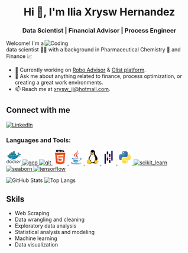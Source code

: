 <h1 align="center">Hi 👋, I'm Ilia Xrysw Hernandez</h1>
<h3 align="center">Data Scientist | Financial Advisor | Process Engineer</h3>

<img align="right" alt="Coding" width="400" src="avatar.png">

Welcome! I'm a data scientist 👨‍💻 with a background in Pharmaceutical Chemistry 🔬 and Finance 📈

- 🔭 Currently working on [Robo Advisor](https://roboadvisor.streamlit.app/) & [Olist platform](https://github.com/Xryrapier/Olist-improve-revenue/tree/main).
- 💬 Ask me about anything related to finance, process optimization, or creating a great work environments.
- 📫 Reach me at [xrysw_jj@hotmail.com](mailto:xrysw_jj@hotmail.com).

## Connect with me
<a href="https://www.linkedin.com/in/ilia-xrysw-hernandez" target="_blank"><img align="center" src="https://raw.githubusercontent.com/rahuldkjain/github-profile-readme-generator/master/src/images/icons/Social/linked-in-alt.svg" alt="LinkedIn" height="30" width="40" /></a>

<h3 align="left">Languages and Tools:</h3>
<p align="left"> <a href="https://www.docker.com/" target="_blank" rel="noreferrer"> <img src="https://raw.githubusercontent.com/devicons/devicon/master/icons/docker/docker-original-wordmark.svg" alt="docker" width="40" height="40"/> </a> <a href="https://cloud.google.com" target="_blank" rel="noreferrer"> <img src="https://www.vectorlogo.zone/logos/google_cloud/google_cloud-icon.svg" alt="gcp" width="40" height="40"/> </a> <a href="https://git-scm.com/" target="_blank" rel="noreferrer"> <img src="https://www.vectorlogo.zone/logos/git-scm/git-scm-icon.svg" alt="git" width="40" height="40"/> </a> <a href="https://www.w3.org/html/" target="_blank" rel="noreferrer"> <img src="https://raw.githubusercontent.com/devicons/devicon/master/icons/html5/html5-original-wordmark.svg" alt="html5" width="40" height="40"/> </a> <a href="https://www.java.com" target="_blank" rel="noreferrer"> <img src="https://raw.githubusercontent.com/devicons/devicon/master/icons/java/java-original.svg" alt="java" width="40" height="40"/> </a> <a href="https://www.linux.org/" target="_blank" rel="noreferrer"> <img src="https://raw.githubusercontent.com/devicons/devicon/master/icons/linux/linux-original.svg" alt="linux" width="40" height="40"/> </a> <a href="https://pandas.pydata.org/" target="_blank" rel="noreferrer"> <img src="https://raw.githubusercontent.com/devicons/devicon/2ae2a900d2f041da66e950e4d48052658d850630/icons/pandas/pandas-original.svg" alt="pandas" width="40" height="40"/> </a> <a href="https://www.python.org" target="_blank" rel="noreferrer"> <img src="https://raw.githubusercontent.com/devicons/devicon/master/icons/python/python-original.svg" alt="python" width="40" height="40"/> </a> <a href="https://scikit-learn.org/" target="_blank" rel="noreferrer"> <img src="https://upload.wikimedia.org/wikipedia/commons/0/05/Scikit_learn_logo_small.svg" alt="scikit_learn" width="40" height="40"/> </a> <a href="https://seaborn.pydata.org/" target="_blank" rel="noreferrer"> <img src="https://seaborn.pydata.org/_images/logo-mark-lightbg.svg" alt="seaborn" width="40" height="40"/> </a> <a href="https://www.tensorflow.org" target="_blank" rel="noreferrer"> <img src="https://www.vectorlogo.zone/logos/tensorflow/tensorflow-icon.svg" alt="tensorflow" width="40" height="40"/> </a> </p>

![GitHub Stats](https://github-readme-stats.vercel.app/api?username=Xryrapier&show_icons=true&theme=dark&locale=en)
![Top Langs](https://github-readme-stats.vercel.app/api/top-langs/?username=Xryrapier&theme=dark&layout=compact)

## Skils
- Web Scraping
- Data wrangling and cleaning
- Exploratory data analysis
- Statistical analysis and modeling
- Machine learning
- Data visualization





